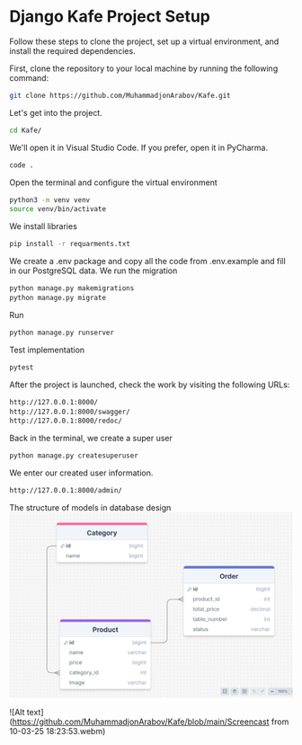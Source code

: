 # Django Kafe Project Setup

Follow these steps to clone the project, set up a virtual environment, and install the required dependencies.


First, clone the repository to your local machine by running the following command:

```bash
git clone https://github.com/MuhammadjonArabov/Kafe.git
```
Let's get into the project.
```bash
cd Kafe/
```
We'll open it in Visual Studio Code. If you prefer, open it in PyCharma.
```bash
code .
```
Open the terminal and configure the virtual environment
```bash
python3 -m venv venv
source venv/bin/activate
```
We install libraries
```bash
pip install -r requarments.txt
```
We create a .env package and copy all the code from .env.example and fill in our PostgreSQL data.
We run the migration
```bash
python manage.py makemigrations
python manage.py migrate
```
Run
```bash
python manage.py runserver
```
Test implementation
```bash
pytest
```

After the project is launched, check the work by visiting the following URLs:
```bash
http://127.0.0.1:8000/
http://127.0.0.1:8000/swagger/
http://127.0.0.1:8000/redoc/
```
Back in the terminal, we create a super user
```bash
python manage.py createsuperuser
```
We enter our created user information.
```bash
http://127.0.0.1:8000/admin/
```

The structure of models in database design
![Alt text](https://github.com/MuhammadjonArabov/Kafe/blob/main/DrawDB-Stricture.png)

![Alt text](https://github.com/MuhammadjonArabov/Kafe/blob/main/Screencast from 10-03-25 18:23:53.webm)
